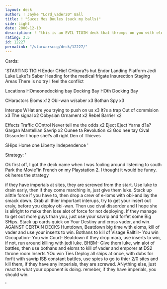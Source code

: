 ```yaml
---
layout: deck
author: ! Jayke "Lord_vader20" Ball
title: ! "Sucez Mes Boules (suck my balls)"
side: Light
date: 2000-12-10
description: ! "this is an EVIL TIGIH deck that thromps on you with eloms,obi, jedi luke, and inserters. It walks up to your dark side deck and says SUCK MY BALLS"
rating: 3.5
id: 12227
permalink: "/starwarsccg/deck/12227/"
---
```

Cards: 

'STARTING
TIGIH
Endor CHief CHirpra?s hut
Endor Landing Platform
Jedi Luke
Luke?s Saber
Heading for the medical frigate
Insurection
Staging Areas
There is no try
I feel the conflict

Locations
HOmeonedocking bay
Docking Bay
HOth Docking Bay


CHaractors
Eloms x12
Obi-wan w/saber x3
Bothan Spy x3

Interups
WHat are you trying to push on us x3
It?s a trap
Out of commision x3
The signal x2
Obbysian Ornament x2
Rebel Barrier x2

Effects
Traffic COntrol
Never tell me the odds x2
Eject Eject
Yarna d?a?Gargan
Mantellian Savrip x2
Ounee ta
Revolution x3
Goo nee tay
Cival Dissorder
I hope she?s all right
Den of Thieves

SHips
Home one
Liberty
Independence '

Strategy: '

Ok first off, I got the deck name when I was fooling around listening to south Park the Movie"in French on my Playstation 2. I thought it would be funny. ok heres the strategy

if they have imperials at sites, they are screwed from the start. Use luke to drain early, then if they come marching in, just give them luke. Stack up alittle force if you have to, then drop a crew of e-loms with obi-and lay the smack down. Grab all thier important interups, try to get your insert out eraly, before you deploy obi-wan. Then use cival dissorder and I hope she is allright to make then lose alot of force for not deploying. If they manage to get out more guys than you, just use your savrip and forfet some Big SHips. Stack up cards quick on Your Destiny and cross vader, and win. AGAINST CERTAIN DECKS
Huntdown, Beatdown big time with eloms, kill of vader and use your inserts to win. Bothans to kill of Visage
Ralltiir- You win
Occupation- You win
Court- Beatdown if they drop mara, use inserts to win, if not, run around killing with jedi luke.
BHBM- GIve them luke, win alot of battles, then use bothans and eloms to kill of vader and emporer at DS2 throne room
Inserts YOu win
Ties Deploy all ships at once, with dubs for forfit with savrip
ISB constant battles, use spies to go to thier 2/0 sites and kill them, if they have any imperials, they are screwed.
ANything else, just react to what your opponent is doing. remeber, if they have imperials, you should win.

'
